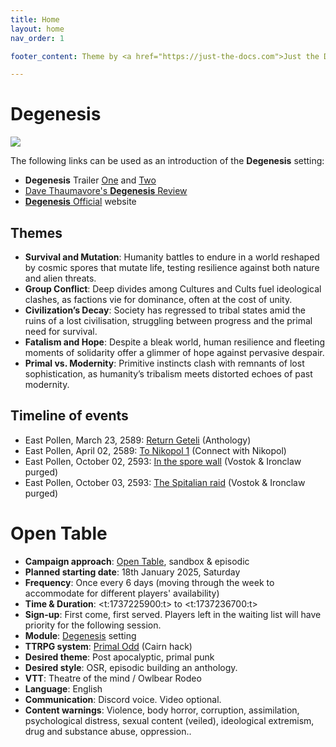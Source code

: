 ```yaml
---
title: Home
layout: home
nav_order: 1

footer_content: Theme by <a href="https://just-the-docs.com">Just the Docs</a>, licensed under the <a href=https://en.wikipedia.org/wiki/MIT_License">MIT License</a>. See <a href=\degenesis/systems/CHANGELOG>CHANGELOG</a>.

---
```


# Degenesis

![](https://img2.storyblok.com/0x0/filters:quality(99):format(webp)/f/72501/2560x1440/1fc6e9d7ce/wp-01-desktop-2560-1440.jpg)

The following links can be used as an introduction of the **Degenesis** setting:

- **Degenesis** Trailer [One](https://www.youtube.com/watch?v=WTCARC91yyw) and [Two](https://www.youtube.com/watch?v=0Tw3KaMr8wk)
- [Dave Thaumavore's **Degenesis** Review](https://youtu.be/8aZRkjvtaow?si=EXGuFbe9oarAbIJ7)
- [**Degenesis** Official](https://degenesis.com) website

## Themes

- **Survival and Mutation**: Humanity battles to endure in a world reshaped by cosmic spores that mutate life, testing resilience against both nature and alien threats.
- **Group Conflict**: Deep divides among Cultures and Cults fuel ideological clashes, as factions vie for dominance, often at the cost of unity.
- **Civilization’s Decay**: Society has regressed to tribal states amid the ruins of a lost civilisation, struggling between progress and the primal need for survival.
- **Fatalism and Hope**: Despite a bleak world, human resilience and fleeting moments of solidarity offer a glimmer of hope against pervasive despair.
- **Primal vs. Modernity**: Primitive instincts clash with remnants of lost sophistication, as humanity’s tribalism meets distorted echoes of past modernity.

## Timeline of events

<!-- QueryToSerialize: LIST without ID region + ", " + timestamp + ": " + "["+ title + "](https://terra-campaigns.github.io/"+ regexreplace(file.path, ".md", "") + ") (" + parent + ")" FROM "degenesis/campaigns" WHERE file.name != "index" SORT timestamp, nav_order asc -->
<!-- SerializedQuery: LIST without ID region + ", " + timestamp + ": " + "["+ title + "](https://terra-campaigns.github.io/"+ regexreplace(file.path, ".md", "") + ") (" + parent + ")" FROM "degenesis/campaigns" WHERE file.name != "index" SORT timestamp, nav_order asc -->
- East Pollen, March 23, 2589: [Return Geteli](https://terra-campaigns.github.io/degenesis/campaigns/Anthology/ReturnGeteli) (Anthology)
- East Pollen, April 02, 2589: [To Nikopol 1](https://terra-campaigns.github.io/degenesis/campaigns/ConnectNikopol/ToNikopol1) (Connect with Nikopol)
- East Pollen, October 02, 2593: [In the spore wall](https://terra-campaigns.github.io/degenesis/campaigns/VostokIronclawPurged/chap1) (Vostok & Ironclaw purged)
- East Pollen, October 03, 2593: [The Spitalian raid](https://terra-campaigns.github.io/degenesis/campaigns/VostokIronclawPurged/chap2) (Vostok & Ironclaw purged)
<!-- SerializedQuery END -->

# Open Table  

- **Campaign approach**: [Open Table](https://thealexandrian.net/wordpress/38643/roleplaying-games/open-table-manifesto), sandbox & episodic  
- **Planned starting date**: 18th January 2025, Saturday  
- **Frequency**: Once every 6 days (moving through the week to accommodate for different players' availability)  
- **Time & Duration**: <t:1737225900:t> to <t:1737236700:t>  
- **Sign-up**: First come, first served. Players left in the waiting list will have priority for the following session.  
- **Module**: [Degenesis](https://terra-campaigns.github.io/degenesis/) setting  
- **TTRPG system**: [Primal Odd](https://terra-campaigns.github.io/degenesis/systems/) (Cairn hack)  
- **Desired theme**: Post apocalyptic, primal punk  
- **Desired style**: OSR, episodic building an anthology.  
- **VTT**: Theatre of the mind / Owlbear Rodeo  
- **Language**: English  
- **Communication**: Discord voice. Video optional.  
- **Content warnings**: Violence, body horror, corruption, assimilation, psychological distress, sexual content (veiled), ideological extremism, drug and substance abuse, oppression..
